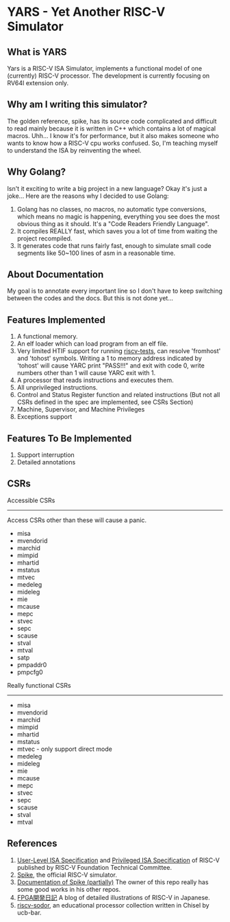 YARS - Yet Another RISC-V Simulator
============


What is YARS
------------
Yars is a RISC-V ISA Simulator, implements a functional model of one
(currently) RISC-V processor. The development is currently focusing on
RV64I extension only.

Why am I writing this simulator?
------------
The golden reference, spike, has its source code complicated and
difficult to read mainly because it is written in C++ which contains
a lot of magical macros. Uhh... I know it's for performance, but it
also makes someone who wants to know how a RISC-V cpu works confused.
So, I'm teaching myself to understand the ISA by reinventing the wheel.

Why Golang?
------------
Isn't it exciting to write a big project in a new language? Okay it's
just a joke... Here are the reasons why I decided to use Golang:
1. Golang has no classes, no macros, no automatic type conversions,
   which means no magic is happening, everything you see does the most
   obvious thing as it should. It's a "Code Readers Friendly Language".
2. It compiles REALLY fast, which saves you a lot of time from waiting
   the project recompiled.
3. It generates code that runs fairly fast, enough to simulate small
   code segments like 50~100 lines of asm in a reasonable time.

About Documentation
-------------
My goal is to annotate every important line so I don't have to keep
switching between the codes and the docs. But this is not done yet...

Features Implemented
-------------
1. A functional memory.
1. An elf loader which can load program from an elf file.
1. Very limited HTIF support for running
   [riscv-tests](https://github.com/riscv/riscv-tests/),
   can resolve 'fromhost' and 'tohost' symbols. Writing a 1 to memory
   address indicated by 'tohost' will cause YARC print "PASS!!!" and
   exit with code 0, write numbers other than 1 will cause YARC exit
   with 1.
1. A processor that reads instructions and executes them.
1. All unprivileged instructions.
1. Control and Status Register function and related instructions (But
 not all CSRs defined in the spec are implemented, see CSRs Section)
1. Machine, Supervisor, and Machine Privileges
1. Exceptions support

Features To Be Implemented
-------------
1. Support interruption
1. Detailed annotations

CSRs
-------------
Accessible CSRs
_____________
Access CSRs other than these will cause a panic.
* misa
* mvendorid
* marchid
* mimpid
* mhartid
* mstatus
* mtvec
* medeleg
* mideleg
* mie
* mcause
* mepc
* stvec
* sepc
* scause
* stval
* mtval
* satp
* pmpaddr0
* pmpcfg0

Really functional CSRs
____________
* misa
* mvendorid
* marchid
* mimpid
* mhartid
* mstatus
* mtvec - only support direct mode
* medeleg
* mideleg
* mie
* mcause
* mepc
* stvec
* sepc
* scause
* stval
* mtval

References
-------------
1. [User-Level ISA Specification](https://riscv.org/specifications/)
   and 
   [Privileged ISA Specification](https://riscv.org/specifications/privileged-isa)
   of RISC-V published by RISC-V Foundation Technical Committee.
1. [Spike](https://github.com/riscv/riscv-isa-sim), the official RISC-V
   simulator.
1. [Documentation of Spike (partially)](https://github.com/poweihuang17/Documentation_Spike)
   The owner of this repo really has some good works in his other repos.
1. [FPGA開発日記](http://msyksphinz.hatenablog.com/) A blog of detailed illustrations of RISC-V in Japanese.
1. [riscv-sodor](https://github.com/ucb-bar/riscv-sodor), an educational
   processor collection written in Chisel by ucb-bar.